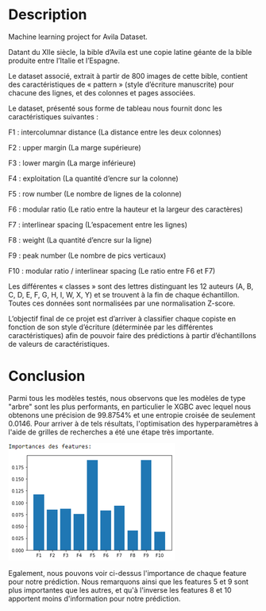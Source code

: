 # Description
Machine learning project for Avila Dataset.

Datant du XIIe siècle, la bible d’Avila est une copie latine géante de la bible produite entre l’Italie et l’Espagne.

Le dataset associé, extrait à partir de 800 images de cette bible, contient des caractéristiques de « pattern » (style d’écriture manuscrite) pour chacune des lignes, et des colonnes et pages associées.

Le dataset, présenté sous forme de tableau nous fournit donc les caractéristiques suivantes :

F1 : intercolumnar distance (La distance entre les deux colonnes)

F2 : upper margin (La marge supérieure)

F3 : lower margin (La marge inférieure)

F4 : exploitation (La quantité d’encre sur la colonne)

F5 : row number (Le nombre de lignes de la colonne)

F6 : modular ratio (Le ratio entre la hauteur et la largeur des caractères)

F7 : interlinear spacing (L’espacement entre les lignes)

F8 : weight (La quantité d’encre sur la ligne)

F9 : peak number (Le nombre de pics verticaux)

F10 : modular ratio / interlinear spacing (Le ratio entre F6 et F7)

Les différentes « classes » sont des lettres distinguant les 12 auteurs (A, B, C, D, E, F, G, H, I, W, X, Y) et se trouvent à la fin de chaque échantillon.
Toutes ces données sont normalisées par une normalisation Z-score.

L’objectif final de ce projet est d’arriver à classifier chaque copiste en fonction de son style d’écriture (déterminée par les différentes caractéristiques) afin de pouvoir faire des prédictions à partir d’échantillons de valeurs de caractéristiques.

# Conclusion

Parmi tous les modèles testés, nous observons que les modèles de type "arbre" sont les plus performants, en particulier le XGBC avec lequel nous obtenons une précision de 99.8754% et une entropie croisée de seulement 0.0146. Pour arriver à de tels résultats, l'optimisation des hyperparamètres à l'aide de grilles de recherches a été une étape très importante.

![Alt text](./FeatureImportanceXGBC.png?raw=true "Importance des features")

Egalement, nous pouvons voir ci-dessus l'importance de chaque feature pour notre prédiction. Nous remarquons ainsi que les features 5 et 9 sont plus importantes que les autres, et qu'à l'inverse les features 8 et 10 apportent moins d'information pour notre prédiction.
